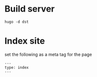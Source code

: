 # Build server
```
hugo -d dst
```

# Index site
set the following as a meta tag for the page
```
---
type: index
---
```